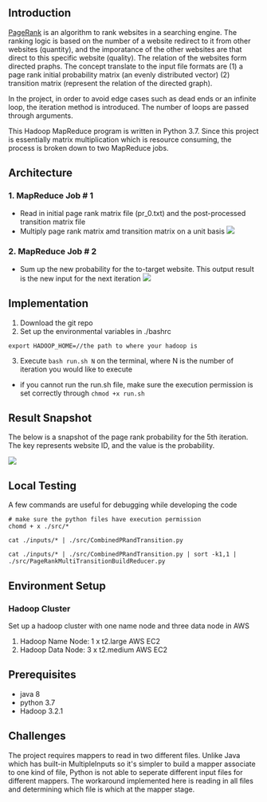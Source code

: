 ## Introduction
[PageRank](https://en.wikipedia.org/wiki/PageRank) is an algorithm to rank websites in a searching engine. The ranking logic is based on the number of a website redirect to it from other websites (quantity), and the imporatance of the other websites are that direct to this specific website (quality). The relation of the websites form directed praphs. The concept translate to the input file formats are (1) a page rank initial probability matrix (an evenly distributed vector) (2) transition matrix (represent the relation of the directed graph).

In the project, in order to avoid edge cases such as dead ends or an infinite loop, the iteration method is introduced. The number of loops are passed through arguments.

This Hadoop MapReduce program is written in Python 3.7. Since this project is essentially matrix multiplication which is resource consuming, the process is broken down to two MapReduce jobs.

## Architecture
### 1. MapReduce Job # 1
- Read in initial page rank matrix file (pr_0.txt) and the post-processed transition matrix file
- Multiply page rank matrix amd transition matrix on a unit basis
![](https://github.com/anleihuang/mapreduce_pageRank/blob/master/docs/pr_MR1.png=400x300)

### 2. MapReduce Job # 2
- Sum up the new probability for the to-target website. This output result is the new input for the next iteration
![](https://github.com/anleihuang/mapreduce_pageRank/blob/master/docs/pr_MR2.png=400x300)

## Implementation
1. Download the git repo
2. Set up the environmental variables in ./bashrc
```
export HADOOP_HOME=//the path to where your hadoop is
```
3. Execute `bash run.sh N` on the terminal, where N is the number of iteration you would like to execute
* if you cannot run the run.sh file, make sure the execution permission is set correctly through `chmod +x run.sh`

## Result Snapshot
The below is a snapshot of the page rank probability for the 5th iteration. The key represents website ID, and the value is the probability.

![](https://github.com/anleihuang/mapreduce_pageRank/blob/master/docs/result.png=200x200)

## Local Testing
A few commands are useful for debugging while developing the code

```
# make sure the python files have execution permission
chomd + x ./src/*

cat ./inputs/* | ./src/CombinedPRandTransition.py

cat ./inputs/* | ./src/CombinedPRandTransition.py | sort -k1,1 | ./src/PageRankMultiTransitionBuildReducer.py
```

## Environment Setup

### Hadoop Cluster
Set up a hadoop cluster with one name node and three data node in AWS
1. Hadoop Name Node: 1 x t2.large AWS EC2
2. Hadoop Data Node: 3 x t2.medium AWS EC2


## Prerequisites
- java 8
- python 3.7
- Hadoop 3.2.1

## Challenges
The project requires mappers to read in two different files. Unlike Java which has built-in MultipleInputs so it's simpler to build a mapper associate to one kind of file, Python is not able to seperate different input files for different mappers. The workaround implemented here is reading in all files and determining which file is which at the mapper stage.